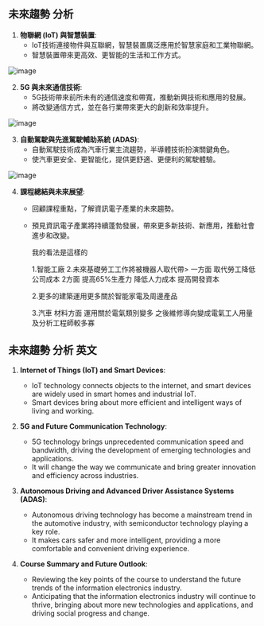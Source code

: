 
## 未來趨勢 分析

1. **物聯網 (IoT) 與智慧裝置**:
   - IoT技術連接物件與互聯網，智慧裝置廣泛應用於智慧家庭和工業物聯網。
   - 智慧裝置帶來更高效、更智能的生活和工作方式。
  
![image](https://github.com/hankpm/AI_GPT/assets/154722974/29273844-73e6-4c85-b6a8-3cfc2be819b0)




2. **5G 與未來通信技術**:
   - 5G技術帶來前所未有的通信速度和帶寬，推動新興技術和應用的發展。
   - 將改變通信方式，並在各行業帶來更大的創新和效率提升。
  

![image](https://github.com/hankpm/AI_GPT/assets/154722974/695e6c7e-da85-412e-855c-ad0ef5ec35dc)



3. **自動駕駛與先進駕駛輔助系統 (ADAS)**:
   - 自動駕駛技術成為汽車行業主流趨勢，半導體技術扮演關鍵角色。
   - 使汽車更安全、更智能化，提供更舒適、更便利的駕駛體驗。
  
![image](https://github.com/hankpm/AI_GPT/assets/154722974/ac19f6c3-a94b-4005-8f24-e83aed7d1edd)



4. **課程總結與未來展望**:
   - 回顧課程重點，了解資訊電子產業的未來趨勢。
   - 預見資訊電子產業將持續蓬勃發展，帶來更多新技術、新應用，推動社會進步和改變。
  
     我的看法是這樣的

     1.智能工廠
     2.未來基礎勞工工作將被機器人取代帶> 一方面 取代勞工降低 公司成本 2方面 提高65%生產力 降低人力成本 提高開發資本

     2.更多的建築運用更多關於智能家電及周邊產品

     3.汽車 材料方面 運用關於電氣類別變多 之後維修導向變成電氣工人用量及分析工程師較多寡

     

## 未來趨勢 分析 英文

1. **Internet of Things (IoT) and Smart Devices**:
   - IoT technology connects objects to the internet, and smart devices are widely used in smart homes and industrial IoT.
   - Smart devices bring about more efficient and intelligent ways of living and working.

2. **5G and Future Communication Technology**:
   - 5G technology brings unprecedented communication speed and bandwidth, driving the development of emerging technologies and applications.
   - It will change the way we communicate and bring greater innovation and efficiency across industries.

3. **Autonomous Driving and Advanced Driver Assistance Systems (ADAS)**:
   - Autonomous driving technology has become a mainstream trend in the automotive industry, with semiconductor technology playing a key role.
   - It makes cars safer and more intelligent, providing a more comfortable and convenient driving experience.

4. **Course Summary and Future Outlook**:
   - Reviewing the key points of the course to understand the future trends of the information electronics industry.
   - Anticipating that the information electronics industry will continue to thrive, bringing about more new technologies and applications, and driving social progress and change.
